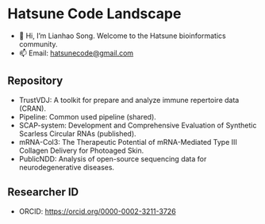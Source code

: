 # Hatsune Code Landscape

- 👋 Hi, I’m Lianhao Song. Welcome to the Hatsune bioinformatics community.
- 📫 Email: hatsunecode@gmail.com

## Repository

- TrustVDJ: A toolkit for prepare and analyze immune repertoire data (CRAN).
- Pipeline: Common used pipeline (shared).
- SCAP-system: Development and Comprehensive Evaluation of Synthetic Scarless Circular RNAs (published).
- mRNA-Col3: The Therapeutic Potential of mRNA-Mediated Type III Collagen Delivery for Photoaged Skin.
- PublicNDD: Analysis of open-source sequencing data for neurodegenerative diseases.

## Researcher ID

- ORCID: https://orcid.org/0000-0002-3211-3726<br>
